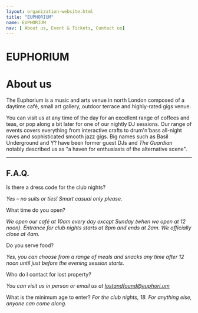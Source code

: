 ```yaml
---
layout: organization-website.html
title: "EUPHORIUM"
name: EUPHORIUM
nav: [ About us, Event & Tickets, Contact us]
---
```

# EUPHORIUM

# About us

The Euphorium is a music and arts venue in north London composed of a daytime café, small art gallery, outdoor terrace and highly-rated gigs venue.

You can visit us at any time of the day for an excellent range of coffees and teas, or pop along a bit later for one of our nightly DJ sessions. Our range of events covers everything from interactive crafts to drum'n'bass all-night raves and sophisticated smooth jazz gigs. Big names such as Basil Underground and Y? have been former guest DJs and _The Guardian_ notably described us as "a haven for enthusiasts of the alternative scene".

***

## F.A.Q.

Is there a dress code for the club nights?

_Yes – no suits or ties! Smart casual only please._

What time do you open?

_We open our café at 10am every day except Sunday (when we open at 12 noon). Entrance for club nights starts at 8pm and ends at 2am. We officially close at 4am._

Do you serve food?

_Yes, you can choose from a range of meals and snacks any time after 12 noon until just before the evening session starts._

Who do I contact for lost property?

_You can visit us in person or email us at [lostandfound@euphori.um](mailto:lostandfound@euphori.um)_

What is the minimum age to enter?
_For the club nights, 18\. For anything else, anyone can come along._

